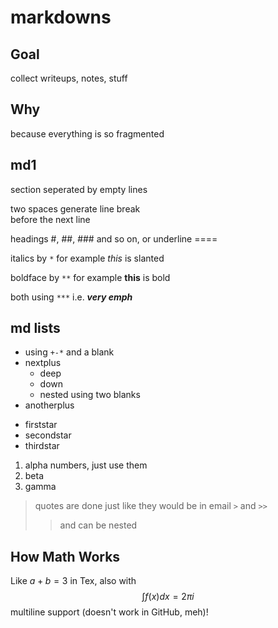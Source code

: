 # markdowns

## Goal

collect writeups, notes, stuff

## Why

because everything is so fragmented

## md1

section seperated by empty lines

two spaces generate line break  
before the next line

headings #, ##, ### and so on, or underline ====

italics by `*` for example *this* is slanted

boldface by `**` for example **this** is bold

both using `***` i.e. ***very emph***

## md lists

+ using `+-*` and a blank
+ nextplus
  - deep
  - down
  - nested using two blanks
+ anotherplus

* firststar
* secondstar
* thirdstar

1. alpha numbers, just use them
1. beta
1. gamma

>quotes are done just like
>they would be in email `>` and `>>`
>>and can be nested
>>

## How Math Works

Like $a+b=3$ in Tex, also with
$$
\int f(x) dx = 2\pi i
$$
multiline support (doesn't work in GitHub, meh)!